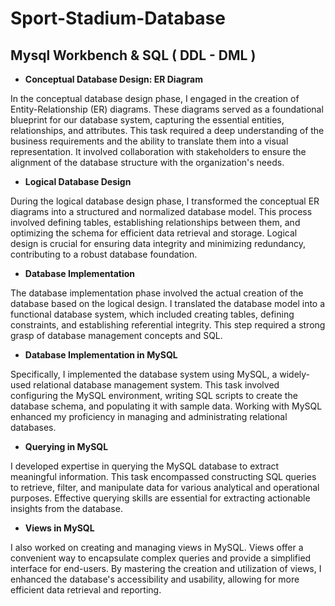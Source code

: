 # Sport-Stadium-Database
Mysql Workbench & SQL ( DDL - DML )
---

- **Conceptual Database Design: ER Diagram**
  
In the conceptual database design phase, I engaged in the creation of Entity-Relationship (ER) diagrams. These diagrams served as a foundational blueprint for our database system, capturing the essential entities, relationships, and attributes. This task required a deep understanding of the business requirements and the ability to translate them into a visual representation. It involved collaboration with stakeholders to ensure the alignment of the database structure with the organization's needs.

- **Logical Database Design**
  
 During the logical database design phase, I transformed the conceptual ER diagrams into a structured and normalized database model. This process involved defining tables, establishing relationships between them, and optimizing the schema for efficient data retrieval and storage. Logical design is crucial for ensuring data integrity and minimizing redundancy, contributing to a robust database foundation.

- **Database Implementation**
  
The database implementation phase involved the actual creation of the database based on the logical design. I translated the database model into a functional database system, which included creating tables, defining constraints, and establishing referential integrity. This step required a strong grasp of database management concepts and SQL.

- **Database Implementation in MySQL**
  
 Specifically, I implemented the database system using MySQL, a widely-used relational database management system. This task involved configuring the MySQL environment, writing SQL scripts to create the database schema, and populating it with sample data. Working with MySQL enhanced my proficiency in managing and administrating relational databases.

- **Querying in MySQL**
  
I developed expertise in querying the MySQL database to extract meaningful information. This task encompassed constructing SQL queries to retrieve, filter, and manipulate data for various analytical and operational purposes. Effective querying skills are essential for extracting actionable insights from the database.

- **Views in MySQL**
  
I also worked on creating and managing views in MySQL. Views offer a convenient way to encapsulate complex queries and provide a simplified interface for end-users. By mastering the creation and utilization of views, I enhanced the database's accessibility and usability, allowing for more efficient data retrieval and reporting.
